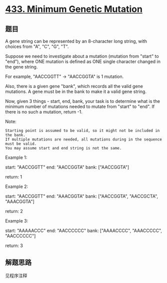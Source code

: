 # [433. Minimum Genetic Mutation](https://leetcode.com/problems/minimum-genetic-mutation/)

## 题目

A gene string can be represented by an 8-character long string, with choices from "A", "C", "G", "T".

Suppose we need to investigate about a mutation (mutation from "start" to "end"), where ONE mutation is defined as ONE single character changed in the gene string.

For example, "AACCGGTT" -> "AACCGGTA" is 1 mutation.

Also, there is a given gene "bank", which records all the valid gene mutations. A gene must be in the bank to make it a valid gene string.

Now, given 3 things - start, end, bank, your task is to determine what is the minimum number of mutations needed to mutate from "start" to "end". If there is no such a mutation, return -1.

Note:

	Starting point is assumed to be valid, so it might not be included in the bank.
	If multiple mutations are needed, all mutations during in the sequence must be valid.
	You may assume start and end string is not the same.

Example 1:

start: "AACCGGTT"
end:   "AACCGGTA"
bank: ["AACCGGTA"]

return: 1

Example 2:

start: "AACCGGTT"
end:   "AAACGGTA"
bank: ["AACCGGTA", "AACCGCTA", "AAACGGTA"]

return: 2

Example 3:

start: "AAAAACCC"
end:   "AACCCCCC"
bank: ["AAAACCCC", "AAACCCCC", "AACCCCCC"]

return: 3

## 解题思路

见程序注释
